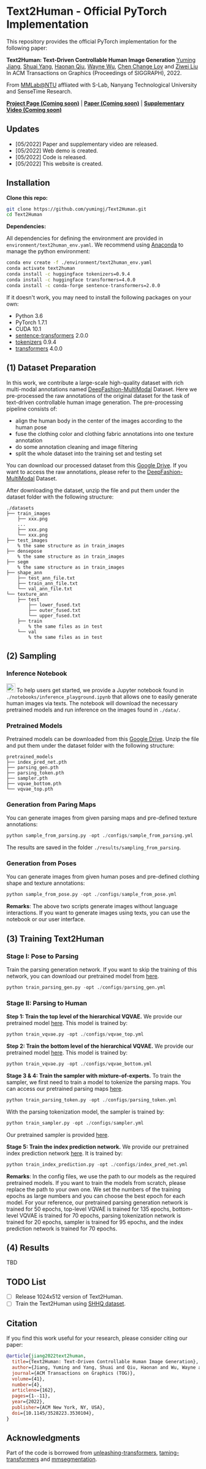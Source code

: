 # Text2Human - Official PyTorch Implementation

<!-- <img src="./doc_images/overview.jpg" width="96%" height="96%"> -->

This repository provides the official PyTorch implementation for the following paper:

**Text2Human: Text-Driven Controllable Human Image Generation**
[Yuming Jiang](https://yumingj.github.io/), [Shuai Yang](https://williamyang1991.github.io/), [Haonan Qiu](http://haonanqiu.com/), [Wayne Wu](https://dblp.org/pid/50/8731.html), [Chen Change Loy](https://www.mmlab-ntu.com/person/ccloy/) and [Ziwei Liu](https://liuziwei7.github.io/)
In ACM Transactions on Graphics (Proceedings of SIGGRAPH), 2022.

From [MMLab@NTU](https://www.mmlab-ntu.com/index.html) affliated with S-Lab, Nanyang Technological University and SenseTime Research.

[**Project Page (Coming soon)**](xxx) | [**Paper (Coming soon)**](https://arxiv.org/abs/2203.13248) | [**Supplementary Video (Coming soon)**](https://www.youtube.com/watch?v=scZTu77jixI)


## Updates

- [05/2022] Paper and supplementary video are released.
- [05/2022] Web demo is created.
- [05/2022] Code is released.
- [05/2022] This website is created.

## Installation
**Clone this repo:**
```bash
git clone https://github.com/yumingj/Text2Human.git
cd Text2Human
```
**Dependencies:**

All dependencies for defining the environment are provided in `environment/text2human_env.yaml`.
We recommend using [Anaconda](https://docs.anaconda.com/anaconda/install/) to manage the python environment:
```bash
conda env create -f ./environment/text2human_env.yaml
conda activate text2human
conda install -c huggingface tokenizers=0.9.4
conda install -c huggingface transformers=4.0.0
conda install -c conda-forge sentence-transformers=2.0.0
```

If it doesn't work, you may need to install the following packages on your own:
  - Python 3.6
  - PyTorch 1.7.1
  - CUDA 10.1
  - [sentence-transformers](https://huggingface.co/sentence-transformers) 2.0.0
  - [tokenizers](https://pypi.org/project/tokenizers/) 0.9.4
  - [transformers](https://huggingface.co/docs/transformers/installation) 4.0.0

## (1) Dataset Preparation

In this work, we contribute a large-scale high-quality dataset with rich multi-modal annotations named [DeepFashion-MultiModal](https://github.com/yumingj/DeepFashion-MultiModal) Dataset.
Here we pre-processed the raw annotations of the original dataset for the task of text-driven controllable human image generation. The pre-processing pipeline consists of:
  - align the human body in the center of the images according to the human pose
  - fuse the clothing color and clothing fabric annotations into one texture annotation
  - do some annotation cleaning and image filtering
  - split the whole dataset into the training set and testing set

You can download our processed dataset from this [Google Drive](https://drive.google.com/file/d/1KIoFfRZNQVn6RV_wTxG2wZmY8f2T_84B/view?usp=sharing). If you want to access the raw annotations, please refer to the [DeepFashion-MultiModal](https://github.com/yumingj/DeepFashion-MultiModal) Dataset.

After downloading the dataset, unzip the file and put them under the dataset folder with the following structure:
```
./datasets
├── train_images
    ├── xxx.png
    ...
    ├── xxx.png
    └── xxx.png
├── test_images
    % the same structure as in train_images
├── densepose
    % the same structure as in train_images
├── segm
    % the same structure as in train_images
├── shape_ann
    ├── test_ann_file.txt
    ├── train_ann_file.txt
    └── val_ann_file.txt
└── texture_ann
    ├── test
        ├── lower_fused.txt
        ├── outer_fused.txt
        └── upper_fused.txt
    ├── train
        % the same files as in test
    └── val
        % the same files as in test
```

## (2) Sampling

### Inference Notebook
<a href="http://colab.research.google.com/github/williamyang1991/DualStyleGAN/blob/master/notebooks/inference_playground.ipynb"><img src="https://colab.research.google.com/assets/colab-badge.svg" height=22.5></a>
To help users get started, we provide a Jupyter notebook found in `./notebooks/inference_playground.ipynb` that allows one to easily generate human images via texts.
The notebook will download the necessary pretrained models and run inference on the images found in `./data/`.


### Pretrained Models

Pretrained models can be downloaded from this [Google Drive](https://drive.google.com/file/d/1VyI8_AbPwAUaZJPaPba8zxsFIWumlDen/view?usp=sharing). Unzip the file and put them under the dataset folder with the following structure:
```
pretrained_models
├── index_pred_net.pth
├── parsing_gen.pth
├── parsing_token.pth
├── sampler.pth
├── vqvae_bottom.pth
└── vqvae_top.pth
```

### Generation from Paring Maps
You can generate images from given parsing maps and pre-defined texture annotations:
```python
python sample_from_parsing.py -opt ./configs/sample_from_parsing.yml
```
The results are saved in the folder `./results/sampling_from_parsing`.

### Generation from Poses
You can generate images from given human poses and pre-defined clothing shape and texture annotations:
```python
python sample_from_pose.py -opt ./configs/sample_from_pose.yml
```

**Remarks**: The above two scripts generate images without language interactions. If you want to generate images using texts, you can use the notebook or our user interface.


## (3) Training Text2Human

### Stage I: Pose to Parsing
Train the parsing generation network. If you want to skip the training of this network, you can download our pretrained model from [here](https://drive.google.com/file/d/1MNyFLGqIQcOMg_HhgwCmKqdwfQSjeg_6/view?usp=sharing).
```python
python train_parsing_gen.py -opt ./configs/parsing_gen.yml
```

### Stage II: Parsing to Human

**Step 1: Train the top level of the hierarchical VQVAE.**
We provide our pretrained model [here](https://drive.google.com/file/d/1TwypUg85gPFJtMwBLUjVS66FKR3oaTz8/view?usp=sharing). This model is trained by:
```python
python train_vqvae.py -opt ./configs/vqvae_top.yml
```

**Step 2: Train the bottom level of the hierarchical VQVAE.**
We provide our pretrained model [here](https://drive.google.com/file/d/15hzbY-RG-ILgzUqqGC0qMzlS4OayPdRH/view?usp=sharing). This model is trained by:
```python
python train_vqvae.py -opt ./configs/vqvae_bottom.yml
```

**Stage 3 & 4: Train the sampler with mixture-of-experts.** To train the sampler, we first need to train a model to tokenize the parsing maps. You can access our pretrained parsing maps [here](https://drive.google.com/file/d/1GLHoOeCP6sMao1-R63ahJMJF7-J00uir/view?usp=sharing).
```python
python train_parsing_token.py -opt ./configs/parsing_token.yml
```

With the parsing tokenization model, the sampler is trained by:
```python
python train_sampler.py -opt ./configs/sampler.yml
```
Our pretrained sampler is provided [here](https://drive.google.com/file/d/1OQO_kG2fK7eKiG1VJH1OL782X71UQAmS/view?usp=sharing).

**Stage 5: Train the index prediction network.**
We provide our pretrained index prediction network [here](https://drive.google.com/file/d/1rqhkQD-JGd7YBeIfDvMV-vjfbNHpIhYm/view?usp=sharing). It is trained by:
```python
python train_index_prediction.py -opt ./configs/index_pred_net.yml
```


**Remarks**: In the config files, we use the path to our models as the required pretrained models. If you want to train the models from scratch, please replace the path to your own one. We set the numbers of the training epochs as large numbers and you can choose the best epoch for each model. For your reference, our pretrained parsing generation network is trained for 50 epochs, top-level VQVAE is trained for 135 epochs, bottom-level VQVAE is trained for 70 epochs, parsing tokenization network is trained for 20 epochs, sampler is trained for 95 epochs, and the index prediction network is trained for 70 epochs.

## (4) Results

TBD

## TODO List

- [ ] Release 1024x512 version of Text2Human.
- [ ] Train the Text2Human using [SHHQ dataset](https://arxiv.org/pdf/2204.11823.pdf).

## Citation

If you find this work useful for your research, please consider citing our paper:

```bibtex
@article{jiang2022text2human,
  title={Text2Human: Text-Driven Controllable Human Image Generation},
  author={Jiang, Yuming and Yang, Shuai and Qiu, Haonan and Wu, Wayne and Loy, Chen Change and Liu, Ziwei},
  journal={ACM Transactions on Graphics (TOG)},
  volume={41},
  number={4},
  articleno={162},
  pages={1--11},
  year={2022},
  publisher={ACM New York, NY, USA},
  doi={10.1145/3528223.3530104},
}
```

## Acknowledgments

Part of the code is borrowed from [unleashing-transformers](https://github.com/samb-t/unleashing-transformers), [taming-transformers](https://github.com/CompVis/taming-transformers) and [mmsegmentation](https://github.com/open-mmlab/mmsegmentation).
